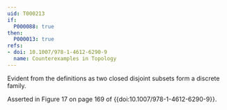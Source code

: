 ```yaml
---
uid: T000213
if:
  P000088: true
then:
  P000013: true
refs:
- doi: 10.1007/978-1-4612-6290-9
  name: Counterexamples in Topology
---
```


Evident from the definitions as
two closed disjoint subsets form a discrete family.

Asserted in Figure 17 on page 169 of {{doi:10.1007/978-1-4612-6290-9}}.
